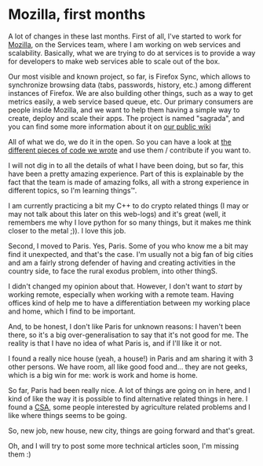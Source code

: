 # Mozilla, first months


A lot of changes in these last months. First of all, I've started to work for [Mozilla](http://mozilla.org), on the Services team, where I am
working on web services and scalability. Basically, what we are trying
to do at services is to provide a way for developers to make web
services able to scale out of the box.

Our most visible and known project, so far, is Firefox Sync, which
allows to synchronize browsing data (tabs, passwords, history, etc.)
among different instances of Firefox. We are also building other things,
such as a way to get metrics easily, a web service based queue, etc. Our
primary consumers are people inside Mozilla, and we want to help them
having a simple way to create, deploy and scale their apps. The project
is named "sagrada", and you can find some more information about it on
[our public wiki](https://wiki.mozilla.org/Services/Sagrada)

All of what we do, we do it in the open. So you can have a look at [the
different pieces of code we wrote](http://github.com/mozilla-services)
and use them / contribute if you want to.

I will not dig in to all the details of what I have been doing, but so
far, this have been a pretty amazing experience. Part of this is
explainable by the fact that the team is made of amazing folks, all with
a strong experience in different topics, so I'm learning things™.

I am currently practicing a bit my C++ to do crypto related things (I
may or may not talk about this later on this web-logs) and it's great
(well, it remembers me why I love python for so many things, but it
makes me think closer to the metal ;)). I love this job.

Second, I moved to Paris. Yes, Paris. Some of you who know me a bit may
find it unexpected, and that's the case. I'm usually not a big fan of
big cities and am a fairly strong defender of having and creating
activities in the country side, to face the rural exodus problem, into
other thingS.

I didn't changed my opinion about that. However, I don't want to *start*
by working remote, especially when working with a remote team. Having
offices kind of help me to have a differentiation between my working
place and home, which I find to be important.

And, to be honest, I don't like Paris for unknown reasons: I haven't
been there, so it's a big over-generalisation to say that it's not good
for me. The reality is that I have no idea of what Paris is, and if I'll
like it or not.

I found a really nice house (yeah, a house\!) in Paris and am sharing it
with 3 other persons. We have room, all like good food and… they are not
geeks, which is a big win for me: work is work and home is home.

So far, Paris had been really nice. A lot of things are going on in
here, and I kind of like the way it is possible to find alternative
related things in here. I found a
[CSA](http://en.wikipedia.org/wiki/Community-supported_agriculture),
some people interested by agriculture related problems and I like where
things seems to be going.

So, new job, new house, new city, things are going forward and that's
great.

Oh, and I will try to post some more technical articles soon, I'm
missing them :)
